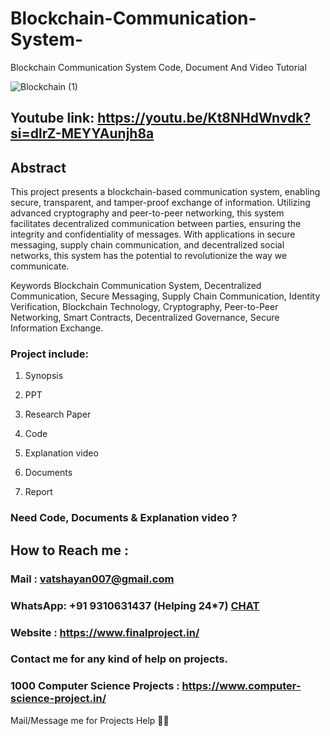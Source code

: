 # Blockchain-Communication-System-
Blockchain Communication System Code, Document And Video Tutorial

![Blockchain (1)](https://github.com/user-attachments/assets/586fe054-1a3b-4836-a2ac-ee1a026f3c00)

## Youtube link: https://youtu.be/Kt8NHdWnvdk?si=dlrZ-MEYYAunjh8a

## Abstract
This project presents a blockchain-based communication system, enabling secure, transparent, and tamper-proof exchange of information. Utilizing advanced cryptography and peer-to-peer networking, this system facilitates decentralized communication between parties, ensuring the integrity and confidentiality of messages. With applications in secure messaging, supply chain communication, and decentralized social networks, this system has the potential to revolutionize the way we communicate.

Keywords
Blockchain Communication System, Decentralized Communication, Secure Messaging, Supply Chain Communication, Identity Verification, Blockchain Technology, Cryptography, Peer-to-Peer Networking, Smart Contracts, Decentralized Governance, Secure Information Exchange.

### Project include: 

1. Synopsis

2. PPT

3. Research Paper


4. Code

5. Explanation video

6. Documents

7. Report


### Need Code, Documents & Explanation video ? 

## How to Reach me :

### Mail : vatshayan007@gmail.com 

### WhatsApp: +91 9310631437 (Helping 24*7) **[CHAT](https://wa.me/message/CHWN2AHCPMAZK1)** 

### Website : https://www.finalproject.in/

### Contact me for any kind of help on projects.
### 1000 Computer Science Projects : https://www.computer-science-project.in/


Mail/Message me for Projects Help 🙏🏻
